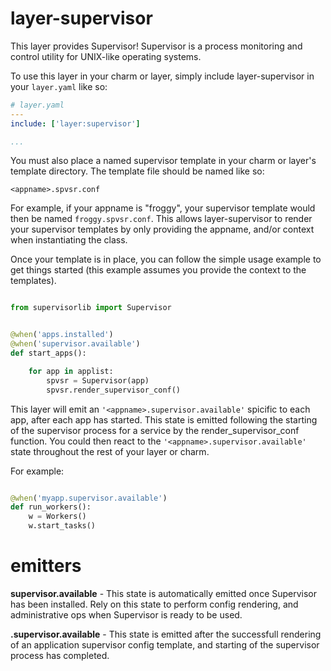 # layer-supervisor

This layer provides Supervisor! Supervisor is a process monitoring and control utility for UNIX-like operating systems.

To use this layer in your charm or layer, simply include layer-supervisor in your `layer.yaml` like so:

```yaml
# layer.yaml
---
include: ['layer:supervisor']

...

```

You must also place a named supervisor template in your charm or layer's template directory. The template file should be named like so:

```
<appname>.spvsr.conf
```

For example, if your appname is "froggy", your supervisor template would then be named `froggy.spvsr.conf`. This allows layer-supervisor to render your supervisor templates by only providing the appname, and/or context when instantiating the class.


Once your template is in place, you can follow the simple usage example to get things started (this example assumes you provide the context to the templates).

```python

from supervisorlib import Supervisor


@when('apps.installed')
@when('supervisor.available')
def start_apps():

    for app in applist:
        spvsr = Supervisor(app)
        spvsr.render_supervisor_conf()

```

This layer will emit an `'<appname>.supervisor.available'` spicific to each app, after each app has started. This state is emitted following the starting of the supervisor process for a service by the render_supervisor_conf function. You could then react to the `'<appname>.supervisor.available'` state throughout the rest of your layer or charm. 

For example:

```python

@when('myapp.supervisor.available')
def run_workers():
    w = Workers()
    w.start_tasks()

```


# emitters

**supervisor.available** - This state is automatically emitted once Supervisor has been installed. Rely on this state to perform config rendering, and administrative ops when Supervisor is ready to be used.

**<appname>.supervisor.available** - This state is emitted after the successfull rendering of an application supervisor config template, and starting of the supervisor <appname> process has completed.
